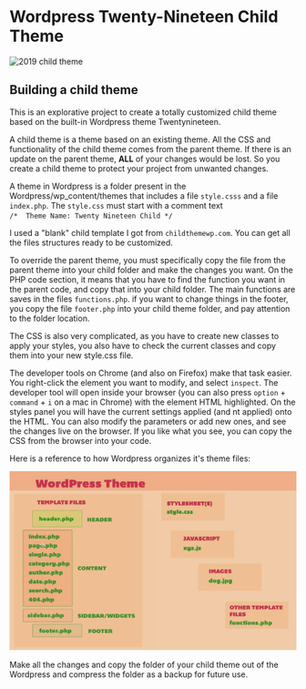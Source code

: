 # Wordpress Twenty-Nineteen Child Theme


![2019 child theme](/screeenshot.jpg)

## Building a child theme

This is an explorative project to create a totally customized child theme based on the built-in Wordpress theme Twentynineteen.

A child theme is a theme based on an existing theme. All the CSS and functionality of the child theme comes from the parent theme. If there is an update on the parent theme, **ALL** of your changes would be lost. So you create a child theme to protect your project from unwanted changes.

A theme in Wordpress is a folder present in the Wordpress/wp_content/themes that includes a file `style.csss` and a file `index.php`. The `style.css` must start with a comment text  
`/*  Theme Name: Twenty Nineteen Child */`

I used a "blank" child template I got from `childthemewp.com`. You can get all the files structures ready to be customized.

To override the parent theme, you must specifically copy the file from the parent theme into your child folder and make the changes you want. On the PHP code section, it means that you have to find the function you want in the parent code, and  copy that into your child folder. The main functions are saves in the files `functions.php`. if you want to change things in the footer, you copy the file `footer.php` into your child theme folder, and pay attention to the folder location.

The CSS is also very complicated, as you have to create new classes to apply your styles, you also  have to check the current classes and copy them into your new style.css file.

The developer tools on Chrome (and also on Firefox) make that task easier. You right-click the element you want to modify,  and select `inspect`. The developer tool will open inside your browser (you can also press `option` + `command` + `i` on a mac in Chrome) with the element HTML highlighted. On the styles panel you will have the current settings applied (and nt applied) onto the HTML. You can also modify the parameters or add new ones, and see the changes live on the browser. If you like what you see, you can copy the CSS from the browser into your code.

Here is a reference to how Wordpress organizes it's theme files:

![Wordpress theme structure](/wordpress-structure.png)


Make all the changes and copy the folder of your child theme out of the Wordpress and compress the folder as a backup for future use.

